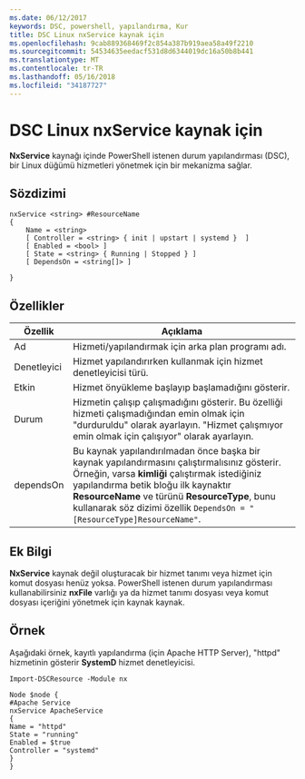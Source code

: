 ```yaml
---
ms.date: 06/12/2017
keywords: DSC, powershell, yapılandırma, Kur
title: DSC Linux nxService kaynak için
ms.openlocfilehash: 9cab889368469f2c854a387b919aea58a49f2210
ms.sourcegitcommit: 54534635eedacf531d8d6344019dc16a50b8b441
ms.translationtype: MT
ms.contentlocale: tr-TR
ms.lasthandoff: 05/16/2018
ms.locfileid: "34187727"
---
```

# <a name="dsc-for-linux-nxservice-resource"></a>DSC Linux nxService kaynak için

**NxService** kaynağı içinde PowerShell istenen durum yapılandırması (DSC), bir Linux düğümü hizmetleri yönetmek için bir mekanizma sağlar.

## <a name="syntax"></a>Sözdizimi

```
nxService <string> #ResourceName
{
    Name = <string>
    [ Controller = <string> { init | upstart | systemd }  ]
    [ Enabled = <bool> ]
    [ State = <string> { Running | Stopped } ]
    [ DependsOn = <string[]> ]

}
```

## <a name="properties"></a>Özellikler
|  Özellik |  Açıklama |
|---|---|
| Ad| Hizmeti/yapılandırmak için arka plan programı adı.|
| Denetleyici| Hizmet yapılandırırken kullanmak için hizmet denetleyicisi türü.|
| Etkin| Hizmet önyükleme başlayıp başlamadığını gösterir.|
| Durum| Hizmetin çalışıp çalışmadığını gösterir. Bu özelliği hizmeti çalışmadığından emin olmak için "durduruldu" olarak ayarlayın. "Hizmet çalışmıyor emin olmak için çalışıyor" olarak ayarlayın.|
| dependsOn | Bu kaynak yapılandırılmadan önce başka bir kaynak yapılandırmasını çalıştırmalısınız gösterir. Örneğin, varsa **kimliği** çalıştırmak istediğiniz yapılandırma betik bloğu ilk kaynaktır **ResourceName** ve türünü **ResourceType**, bunu kullanarak söz dizimi özellik `DependsOn = "[ResourceType]ResourceName"`.|


## <a name="additional-information"></a>Ek Bilgi

**NxService** kaynak değil oluşturacak bir hizmet tanımı veya hizmet için komut dosyası henüz yoksa. PowerShell istenen durum yapılandırması kullanabilirsiniz **nxFile** varlığı ya da hizmet tanımı dosyası veya komut dosyası içeriğini yönetmek için kaynak kaynak.

## <a name="example"></a>Örnek

Aşağıdaki örnek, kayıtlı yapılandırma (için Apache HTTP Server), "httpd" hizmetinin gösterir **SystemD** hizmet denetleyicisi.

```
Import-DSCResource -Module nx

Node $node {
#Apache Service
nxService ApacheService
{
Name = "httpd"
State = "running"
Enabled = $true
Controller = "systemd"
}
}
```